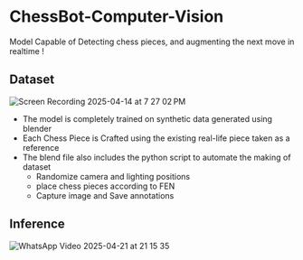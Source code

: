 # ChessBot-Computer-Vision
Model Capable of Detecting chess pieces, and augmenting the next move in realtime !

## Dataset
![Screen Recording 2025-04-14 at 7 27 02 PM](https://github.com/user-attachments/assets/68c2516a-9657-421c-85f4-5930e8d171e1)</br>
* The model is completely trained on synthetic data generated using blender
* Each Chess Piece is Crafted using the existing real-life piece taken as a reference
* The blend file also includes the python script to automate the making of dataset
    * Randomize camera and lighting positions
    * place chess pieces according to FEN
    * Capture image and Save annotations

## Inference
![WhatsApp Video 2025-04-21 at 21 15 35](https://github.com/user-attachments/assets/21f4d158-887c-4532-9758-553a5962fc13)
